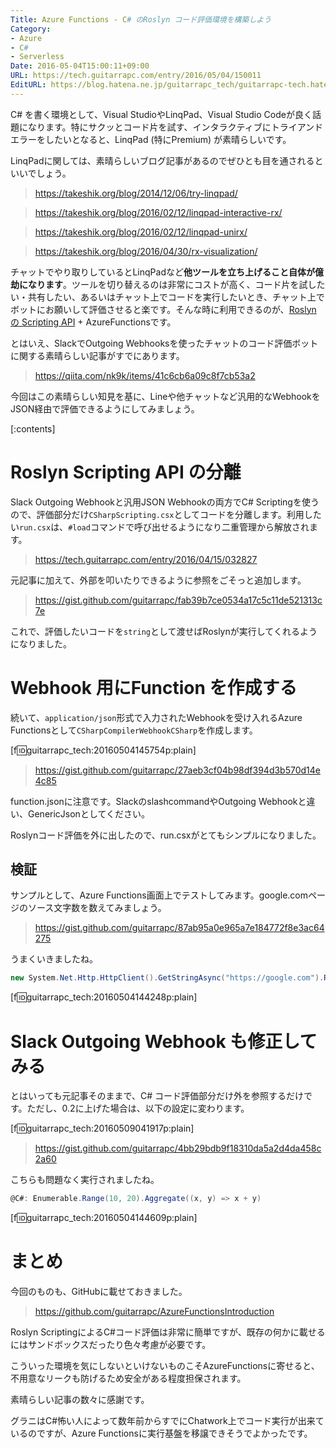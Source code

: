 ```yaml
---
Title: Azure Functions - C# のRoslyn コード評価環境を構築しよう
Category:
- Azure
- C#
- Serverless
Date: 2016-05-04T15:00:11+09:00
URL: https://tech.guitarrapc.com/entry/2016/05/04/150011
EditURL: https://blog.hatena.ne.jp/guitarrapc_tech/guitarrapc-tech.hatenablog.com/atom/entry/6653812171394295772
---
```


C# を書く環境として、Visual StudioやLinqPad、Visual Studio Codeが良く話題になります。特にサクッとコード片を試す、インタラクティブにトライアンドエラーをしたいとなると、LinqPad (特にPremium) が素晴らしいです。

LinqPadに関しては、素晴らしいブログ記事があるのでぜひとも目を通されるといいでしょう。

> https://takeshik.org/blog/2014/12/06/try-linqpad/

> https://takeshik.org/blog/2016/02/12/linqpad-interactive-rx/

> https://takeshik.org/blog/2016/02/12/linqpad-unirx/

> https://takeshik.org/blog/2016/04/30/rx-visualization/

チャットでやり取りしているとLinqPadなど**他ツールを立ち上げること自体が億劫になります**。ツールを切り替えるのは非常にコストが高く、コード片を試したい・共有したい、あるいはチャット上でコードを実行したいとき、チャット上でボットにお願いして評価させると楽です。そんな時に利用できるのが、[Roslyn の Scripting API](https://github.com/dotnet/roslyn/wiki/Scripting-API-Samples) + AzureFunctionsです。

とはいえ、SlackでOutgoing Webhooksを使ったチャットのコード評価ボットに関する素晴らしい記事がすでにあります。

> https://qiita.com/nk9k/items/41c6cb6a09c8f7cb53a2

今回はこの素晴らしい知見を基に、Lineや他チャットなど汎用的なWebhookをJSON経由で評価できるようにしてみましょう。

[:contents]

# Roslyn Scripting API の分離

Slack Outgoing Webhookと汎用JSON Webhookの両方でC# Scriptingを使うので、評価部分だけ`CSharpScripting.csx`としてコードを分離します。利用したい`run.csx`は、`#load`コマンドで呼び出せるようになり二重管理から解放されます。

> https://tech.guitarrapc.com/entry/2016/04/15/032827

元記事に加えて、外部を叩いたりできるように参照をごそっと追加します。

> https://gist.github.com/guitarrapc/fab39b7ce0534a17c5c11de521313c7e

これで、評価したいコードを`string`として渡せばRoslynが実行してくれるようになりました。

# Webhook 用にFunction を作成する

続いて、`application/json`形式で入力されたWebhookを受け入れるAzure Functionsとして`CSharpCompilerWebhookCSharp`を作成します。

[f:id:guitarrapc_tech:20160504145754p:plain]

> https://gist.github.com/guitarrapc/27aeb3cf04b98df394d3b570d14e4c85

function.jsonに注意です。SlackのslashcommandやOutgoing Webhookと違い、GenericJsonとしてください。

Roslynコード評価を外に出したので、run.csxがとてもシンプルになりました。

## 検証

サンプルとして、Azure Functions画面上でテストしてみます。google.comページのソース文字数を数えてみましょう。

> https://gist.github.com/guitarrapc/87ab95a0e965a7e184772f8e3ac64275

うまくいきましたね。

```cs
new System.Net.Http.HttpClient().GetStringAsync("https://google.com").Result.Length
```

[f:id:guitarrapc_tech:20160504144248p:plain]


# Slack Outgoing Webhook も修正してみる

とはいっても元記事そのままで、C# コード評価部分だけ外を参照するだけです。ただし、0.2に上げた場合は、以下の設定に変わります。

[f:id:guitarrapc_tech:20160509041917p:plain]

> https://gist.github.com/guitarrapc/4bb29bdb9f18310da5a2d4da458c2a60

こちらも問題なく実行されましたね。

```cs
@C#: Enumerable.Range(10, 20).Aggregate((x, y) => x + y)
```

[f:id:guitarrapc_tech:20160504144609p:plain]

# まとめ

今回のものも、GitHubに載せておきました。

> https://github.com/guitarrapc/AzureFunctionsIntroduction


Roslyn ScriptingによるC#コード評価は非常に簡単ですが、既存の何かに載せるにはサンドボックスだったり色々考慮が必要です。

こういった環境を気にしないといけないものこそAzureFunctionsに寄せると、不用意なリークも防げるため安全がある程度担保されます。

素晴らしい記事の数々に感謝です。

グラニはC#怖い人によって数年前からすでにChatwork上でコード実行が出来ているのですが、Azure Functionsに実行基盤を移譲できそうでよかったです。
